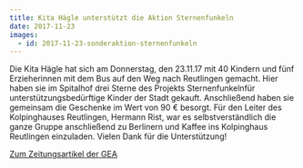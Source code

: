 ```yaml
---
title: Kita Hägle unterstützt die Aktion Sternenfunkeln
date: 2017-11-23
images:
  - id: 2017-11-23-sonderaktion-sternenfunkeln
---
```

<!--mehr-->
Die Kita Hägle hat sich am Donnerstag, den 23.11.17 mit 40 Kindern und fünf Erzieherinnen
mit dem Bus auf den Weg nach Reutlingen gemacht.
Hier haben sie im Spitalhof drei Sterne des Projekts Sternenfunkelnfür
unterstützungsbedürftige Kinder der Stadt gekauft.
Anschließend haben sie gemeinsam die Geschenke im Wert von 90 € besorgt.
Für den Leiter des Kolpinghauses Reutlingen, Hermann Rist, war es selbstverständlich die
ganze Gruppe anschließend zu Berlinern und Kaffee ins Kolpinghaus Reutlingen einzuladen.
Vielen Dank für die Unterstützung!

[Zum Zeitungsartikel der GEA ](http://www.gea.de/region+reutlingen/reutlingen/aktion+sternenfunkeln++die+hilfsbereitschaft+ist+enorm.5627388.htm)
